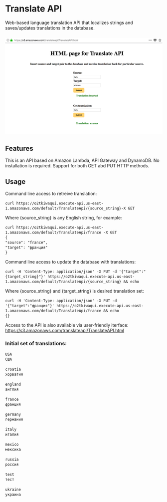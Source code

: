 # Translate API
  Web-based language translation API that localizes strings and saves/updates translations in the database.
###
   ![alt text](https://raw.githubusercontent.com/kagishev/TranslateApi/master/TranslateAPI.png)
## Features
  This is an API based on Amazon Lambda, API Gateway and DynamoDB. No installation is required. Support for both GET abd PUT HTTP methods. 
## Usage
  Command line access to retreive translation:
  ```curl
  curl https://o2tkiwaqui.execute-api.us-east-1.amazonaws.com/default/TranslateApi/{source_string}-X GET
  ```
  Where {source_string} is any English string, for example:
  ```
  curl https://o2tkiwaqui.execute-api.us-east-1.amazonaws.com/default/TranslateApi/france -X GET
{
  "source": "france",
  "target": "франция"
}
  ```
  Command line access to update the database with translations:
  ```
  curl -H 'Content-Type: application/json' -X PUT -d '{"target":"{target_string}"}' https://o2tkiwaqui.execute-api.us-east-1.amazonaws.com/default/TranslateApi/{source_string} && echo
  ```
  Where {source_string} and {target_string} is desired translation set:
  ```
  curl -H 'Content-Type: application/json' -X PUT -d '{"target":"франция"}' https://o2tkiwaqui.execute-api.us-east-1.amazonaws.com/default/TranslateApi/france && echo
{}
  ```

Access to the API is also available via user-friendly iterface:
https://s3.amazonaws.com/translateapi/TranslateAPI.html

### Initial set of translations:
```
USA
США
 
croatia
хорватия
 
england
англия
 
france
франция
 
germany
германия
 
italy
италия
 
mexico
мексика
 
russia
россия
 
test
тест
 
ukraine
украина

```
